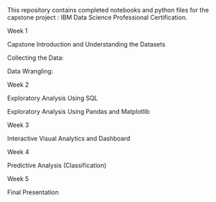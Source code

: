 This repository contains completed notebooks and python files for the capstone project : IBM Data Science Professional Certification.

Week 1

Capstone Introduction and Understanding the Datasets

Collecting the Data:

Data Wrangling:

Week 2

Exploratory Analysis Using SQL

Exploratory Analysis Using Pandas and Matplotlib

Week 3

Interactive Visual Analytics and Dashboard

Week 4

Predictive Analysis (Classification)

Week 5

Final Presentation
